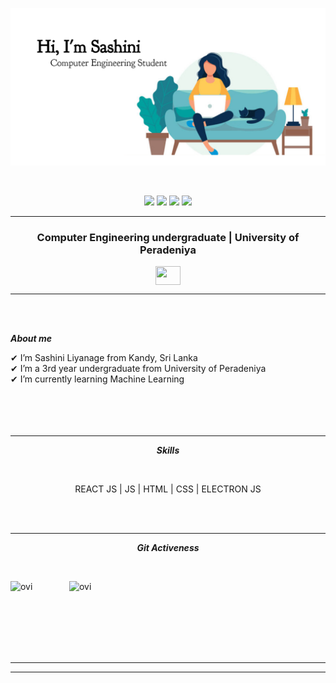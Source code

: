 <p align="center">
  <img src="header.jpeg"/>
</p>

<br>

<!-- <p align="left"> 
<img src="https://komarev.com/ghpvc/?username=sashininliyanage&color=brightgreen" alt="watching_count" />
 </p> -->

 <p align="center">
<img src="https://img.shields.io/badge/Age-23-brightgreen" />
  <img src="https://img.shields.io/badge/Focus-Machine%20Learning-brightgreen" />
  <img src="https://img.shields.io/badge/Lives-Sri%20Lanka-success" />
  <img src="https://img.shields.io/badge/Languages-English%20%26%20Sinhala-brightgreen" />
</p>
<hr>

<h3 align="center">Computer Engineering undergraduate | University of Peradeniya </h3>

<p align="center">
 <a href = "mailto: nimthara.liyanage@gmail.com"><img align="center" src="https://seeklogo.com/images/G/gmail-new-2020-logo-32DBE11BB4-seeklogo.com.png" height="30" width="40" /></a>
</p>
<hr>
<br><br>

***About me***

✔ I’m Sashini Liyanage from Kandy, Sri Lanka<br>
✔ I’m a 3rd year undergraduate from University of Peradeniya<br>
✔ I’m currently learning Machine Learning<br>
<br><br><br><br>
 
<hr>
<p align="center"><i><b>Skills</b></i></p>
<br>
<p align="center">REACT JS | JS | HTML | CSS | ELECTRON JS</p>
<br><br>
<hr>
<p align="center"><i><b>Git Activeness</b></i></p>
<br>
<p><img align="left" src="https://github-readme-stats.vercel.app/api/top-langs?username=sashininliyanage&show_icons=true&locale=en&layout=compact&theme=chartreuse-dark" alt="ovi" /></p>
<p>&nbsp;<img align="right" src="https://github-readme-stats.vercel.app/api?username=sashininliyanage&show_icons=true&locale=en&theme=chartreuse-dark" alt="ovi" width="410" /></p>
<br><br><br><br><br>

<hr>


<!-- <p align="center"><img src="https://media.giphy.com/media/QaMcXSekUWx7aogAUr/giphy.gif" width="30" />&nbsp;Git profile Trophies</p><br>
<img src="https://github-profile-trophy.vercel.app/?username=sashininliyanage&theme=juicyfresh&no-bg=true" /> -->


-----

